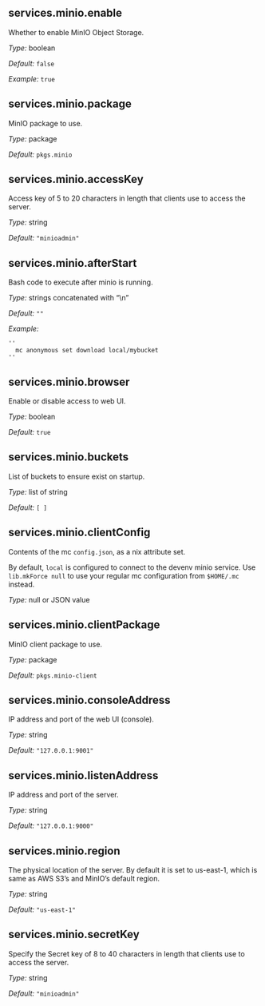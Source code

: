 

[comment]: # (Please add your documentation on top of this line)

## services\.minio\.enable



Whether to enable MinIO Object Storage\.



*Type:*
boolean



*Default:*
` false `



*Example:*
` true `



## services\.minio\.package



MinIO package to use\.



*Type:*
package



*Default:*
` pkgs.minio `



## services\.minio\.accessKey

Access key of 5 to 20 characters in length that clients use to access the server\.



*Type:*
string



*Default:*
` "minioadmin" `



## services\.minio\.afterStart



Bash code to execute after minio is running\.



*Type:*
strings concatenated with “\\n”



*Default:*
` "" `



*Example:*

```
''
  mc anonymous set download local/mybucket
''
```



## services\.minio\.browser



Enable or disable access to web UI\.



*Type:*
boolean



*Default:*
` true `



## services\.minio\.buckets



List of buckets to ensure exist on startup\.



*Type:*
list of string



*Default:*
` [ ] `



## services\.minio\.clientConfig



Contents of the mc ` config.json `, as a nix attribute set\.

By default, ` local ` is configured to connect to the devenv minio service\.
Use ` lib.mkForce null ` to use your regular mc configuration from ` $HOME/.mc ` instead\.



*Type:*
null or JSON value



## services\.minio\.clientPackage



MinIO client package to use\.



*Type:*
package



*Default:*
` pkgs.minio-client `



## services\.minio\.consoleAddress



IP address and port of the web UI (console)\.



*Type:*
string



*Default:*
` "127.0.0.1:9001" `



## services\.minio\.listenAddress



IP address and port of the server\.



*Type:*
string



*Default:*
` "127.0.0.1:9000" `



## services\.minio\.region



The physical location of the server\. By default it is set to us-east-1, which is same as AWS S3’s and MinIO’s default region\.



*Type:*
string



*Default:*
` "us-east-1" `



## services\.minio\.secretKey



Specify the Secret key of 8 to 40 characters in length that clients use to access the server\.



*Type:*
string



*Default:*
` "minioadmin" `
